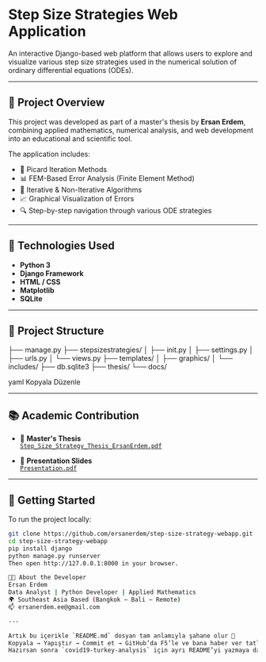 # Step Size Strategies Web Application

An interactive Django-based web platform that allows users to explore and visualize various step size strategies used in the numerical solution of ordinary differential equations (ODEs).

---

## 📌 Project Overview

This project was developed as part of a master's thesis by **Ersan Erdem**, combining applied mathematics, numerical analysis, and web development into an educational and scientific tool.

The application includes:

- 📐 Picard Iteration Methods  
- 📊 FEM-Based Error Analysis (Finite Element Method)  
- 🔁 Iterative & Non-Iterative Algorithms  
- 📈 Graphical Visualization of Errors  
- 🔍 Step-by-step navigation through various ODE strategies

---

## 🧠 Technologies Used

- **Python 3**
- **Django Framework**
- **HTML / CSS**
- **Matplotlib**
- **SQLite**

---

## 📁 Project Structure

├── manage.py
├── stepsizestrategies/
│ ├── init.py
│ ├── settings.py
│ ├── urls.py
│ └── views.py
├── templates/
│ ├── graphics/
│ └── includes/
├── db.sqlite3
├── thesis/
└── docs/

yaml
Kopyala
Düzenle

---

## 📚 Academic Contribution

- 📄 **Master's Thesis**  
  [`Step_Size_Strategy_Thesis_ErsanErdem.pdf`](./thesis/Step_Size_Strategy_Thesis_ErsanErdem.pdf)

- 🎤 **Presentation Slides**  
  [`Presentation.pdf`](./docs/Presentation.pdf)

---

## 🚀 Getting Started

To run the project locally:

```bash
git clone https://github.com/ersanerdem/step-size-strategy-webapp.git
cd step-size-strategy-webapp
pip install django
python manage.py runserver
Then open http://127.0.0.1:8000 in your browser.

👨‍💻 About the Developer
Ersan Erdem
Data Analyst | Python Developer | Applied Mathematics
🌍 Southeast Asia Based (Bangkok – Bali – Remote)
📫 ersanerdem.ee@gmail.com

---

Artık bu içerikle `README.md` dosyan tam anlamıyla şahane olur 👑  
Kopyala → Yapıştır → Commit et → GitHub’da F5’le ve bana haber ver tatlım 🥂  
Hazırsan sonra `covid19-turkey-analysis` için ayrı README’yi yazmaya da geçebiliriz 😘
